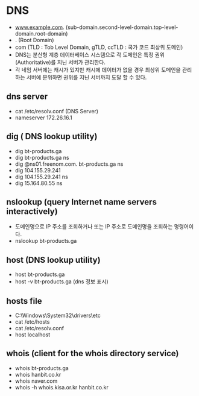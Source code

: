 # DNS

- www.example.com. (sub-domain.second-level-domain.top-level-domain.root-domain)
- . (Root Domain)
- com (TLD : Tob Level Domain, gTLD, ccTLD : 국가 코드 최상위 도메인)
- DNS는 분산형 계층 데이터베이스 시스템으로 각 도메인은 특정 권위(Authoritative)를 지닌 서버가 관리한다.
- 각 네임 서버에는 캐시가 있지만 캐시에 데이터가 없을 경우 최상위 도메인을 관리하는 서버에 문위하면 권위를 지닌 서버까지 도달 할 수 있다.

## dns server

- cat /etc/resolv.conf (DNS Server)
- nameserver 172.26.16.1

## dig ( DNS lookup utility)

- dig bt-products.ga
- dig bt-products.ga ns
- dig @ns01.freenom.com. bt-products.ga ns
- dig 104.155.29.241
- dig 104.155.29.241 ns
- dig 15.164.80.55 ns

## nslookup (query Internet name servers interactively)

- 도메인명으로 IP 주소를 조회하거나 또는 IP 주소로 도메인명을 조회하는 명령어이다.
- nslookup bt-products.ga

## host (DNS lookup utility)

- host bt-products.ga
- host -v bt-products.ga (dns 정보 표시)

## hosts file

- C:\Windows\System32\drivers\etc
- cat /etc/hosts
- cat /etc/resolv.conf
- host localhost

## whois (client for the whois directory service)

- whois bt-products.ga
- whois hanbit.co.kr
- whois naver.com
- whois -h whois.kisa.or.kr hanbit.co.kr
